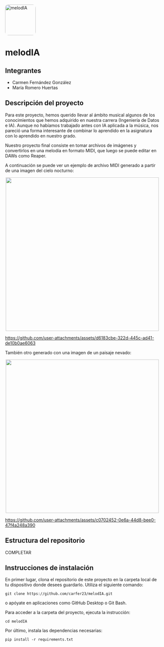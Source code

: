 <img src="https://github.com/user-attachments/assets/c797144c-c110-46cd-9fac-92d0d9f20312" alt="melodIA" width="100" style="border-radius: 10px;"/>

# melodIA

## Integrantes

- Carmen Fernández González
- María Romero Huertas

## Descripción del proyecto

Para este proyecto, hemos querido llevar al ámbito musical algunos de los conocimientos que hemos adquirido en nuestra carrera (Ingeniería de Datos e IA). Aunque no habíamos trabajado antes con IA aplicada a la música, nos pareció una forma interesante de combinar lo aprendido en la asignatura con lo aprendido en nuestro grado.

Nuestro proyecto final consiste en tomar archivos de imágenes y convertirlos en una melodía en formato MIDI, que luego se puede editar en DAWs como Reaper.

A continuación se puede ver un ejemplo de archivo MIDI generado a partir de una imagen del cielo nocturno:

<div align="center">
  <img src="https://github.com/user-attachments/assets/a00556b8-3912-4069-bfc7-32b246878199" width="500"/>
</div>

https://github.com/user-attachments/assets/d6183cbe-322d-445c-ad41-de10b0ae6063

También otro generado con una imagen de un paisaje nevado:

<div align="center">
  <img src="https://github.com/user-attachments/assets/2620f7a5-3501-472c-94b7-40580630fb00" width="500"/>
</div>


https://github.com/user-attachments/assets/c0702452-0e6a-44d8-bee0-47f4a248a390

## Estructura del repositorio
COMPLETAR

## Instrucciones de instalación

En primer lugar, clona el repositorio de este proyecto en la carpeta local de tu dispositivo donde desees guardarlo. Utiliza el siguiente comando:

```
git clone https://github.com/carfer23/melodIA.git
```

o apóyate en aplicaciones como GitHub Desktop o Git Bash.

Para acceder a la carpeta del proyecto, ejecuta la instrucción:

```
cd melodIA
```

Por último, instala las dependencias necesarias:

```
pip install -r requirements.txt
```
